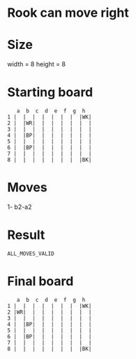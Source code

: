 # Rook can move right

# Size
width = 8
height = 8

# Starting board
```
   a  b  c  d  e  f  g  h
1 |  |  |  |  |  |  |  |WK|
2 |  |WR|  |  |  |  |  |  |
3 |  |  |  |  |  |  |  |  |
4 |  |BP|  |  |  |  |  |  |
5 |  |  |  |  |  |  |  |  |
6 |  |BP|  |  |  |  |  |  |
7 |  |  |  |  |  |  |  |  |
8 |  |  |  |  |  |  |  |BK|
```
# Moves
1- b2-a2



# Result
`ALL_MOVES_VALID`

# Final board
```
   a  b  c  d  e  f  g  h
1 |  |  |  |  |  |  |  |WK|
2 |WR|  |  |  |  |  |  |  |
3 |  |  |  |  |  |  |  |  |
4 |  |BP|  |  |  |  |  |  |
5 |  |  |  |  |  |  |  |  |
6 |  |BP|  |  |  |  |  |  |
7 |  |  |  |  |  |  |  |  |
8 |  |  |  |  |  |  |  |BK|
```
